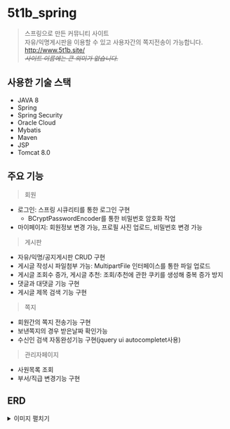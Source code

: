 # 5t1b_spring
> 스프링으로 만든 커뮤니티 사이트   
> 자유/익명게시판을 이용할 수 있고 사용자간의 쪽지전송이 가능합니다.    
> http://www.5t1b.site/   
>  ~~_사이트 이름에는 큰 의미가 없습니다._~~    
            
## 사용한 기술 스택
- JAVA 8
- Spring
- Spring Security
- Oracle Cloud
- Mybatis
- Maven
- JSP    
- Tomcat 8.0
   
## 주요 기능   
> 회원   
- 로그인: 스프링 시큐리티를 통한 로그인 구현 
   - BCryptPasswordEncoder를 통한 비밀번호 암호화 작업         
- 마이페이지: 회원정보 변경 가능, 프로필 사진 업로드, 비밀번호 변경 가능      

> 게시판    
- 자유/익명/공지게시판 CRUD 구현      
- 게시글 작성시 파일첨부 가능: MultipartFile 인터페이스를 통한 파일 업로드    
- 게시글 조회수 증가, 게시글 추천: 조회/추천에 관한 쿠키를 생성해 중복 증가 방지
- 댓글과 대댓글 기능 구현     
- 게시글 제목 검색 기능 구현

> 쪽지      
- 회원간의 쪽지 전송기능 구현    
- 보낸쪽지의 경우 받은날짜 확인가능    
- 수신인 검색 자동완성기능 구현(jquery ui autocompletet사용)   

> 관리자페이지
- 사원목록 조회      
- 부서/직급 변경기능 구현     
     
## ERD
<details>
<summary>이미지 펼치기</summary>
<div markdown="1">
<img src="https://github.com/leehb105/5t1b_spring/blob/master/img/erd.png?raw=true">
</div>
</details>



